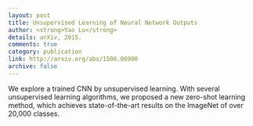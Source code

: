 ```yaml
---
layout: post
title: Unsupervised Learning of Neural Network Outputs
author: <strong>Yao Lu</strong>
details: arXiv, 2015.
comments: true
category: publication
link: http://arxiv.org/abs/1506.00990
archive: false
---
```


We explore a trained CNN by unsupervised learning. With several unsupervised learning algorithms, we proposed a new zero-shot learning method, which achieves state-of-the-art results on the ImageNet of over 20,000 classes.
